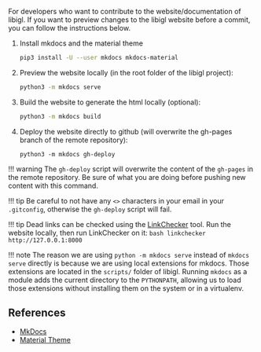 For developers who want to contribute to the website/documentation of libigl.
If you want to preview changes to the libigl website before a commit, you can follow the instructions below.

1. Install mkdocs and the material theme
   ```bash
   pip3 install -U --user mkdocs mkdocs-material
   ```
2. Preview the website locally (in the root folder of the libigl project):
   ```bash
   python3 -m mkdocs serve
   ```
3. Build the website to generate the html locally (optional):
   ```bash
   python3 -m mkdocs build
   ```
4. Deploy the website directly to github (will overwrite the gh-pages branch of the remote repository):
   ```
   python3 -m mkdocs gh-deploy
   ```

!!! warning
    The `gh-deploy` script will overwrite the content of the `gh-pages` in the remote repository. Be sure of what you are doing before pushing new content with this command.

!!! tip
    Be careful to not have any `<>` characters in your email in your `.gitconfig`, otherwise the `gh-deploy` script will fail.

!!! tip
    Dead links can be checked using the [LinkChecker](https://wummel.github.io/linkchecker/) tool. Run the website locally, then run LinkChecker on it:
    ```bash
    linkchecker http://127.0.0.1:8000
    ```

!!! note
    The reason we are using `python -m mkdocs serve` instead of `mkdocs serve` directly is because we are using local extensions for mkdocs. Those extensions are located in the `scripts/` folder of libigl. Running `mkdocs` as a module adds the current directory to the `PYTHONPATH`, allowing us to load those extensions without installing them on the system or in a virtualenv.

## References

- [MkDocs](http://www.mkdocs.org/)
- [Material Theme](https://squidfunk.github.io/mkdocs-material/)
